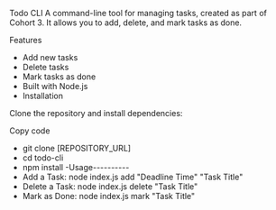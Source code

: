 Todo CLI
A command-line tool for managing tasks, created as part of Cohort 3. It allows you to add, delete, and mark tasks as done.

Features
- Add new tasks
- Delete tasks
- Mark tasks as done
- Built with Node.js
- Installation

Clone the repository and install dependencies:

Copy code
- git clone [REPOSITORY_URL]
- cd todo-cli
- npm install
-Usage----------
- Add a Task: node index.js add "Deadline Time" "Task Title"
- Delete a Task: node index.js delete "Task Title"
- Mark as Done: node index.js mark "Task Title"
